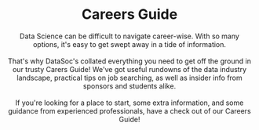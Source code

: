 ---
layout: publication
title: Careers Guide
colour: mediumpurple
text-colour: white
subtitle:
    Data Science can be difficult to navigate career-wise. With so many options, it's easy to get
    swept away in a tide of information. 
    <br><br>
    That's why DataSoc's collated everything you need to get off the ground in our trusty Carers Guide! 
    We've got useful rundowns of the data industry landscape,  practical tips on job searching, as well as insider info from sponsors and students alike. 
    <br><br>
    If you're looking for a place to start, some extra information, and some guidance 
    from experienced professionals, have a check out of our  Careers Guide! 
    <br><br>
document: https://drive.google.com/file/d/1-y2Uv3YahnbM9O8Xp1knhRs2qTSDTBJ5/preview
---